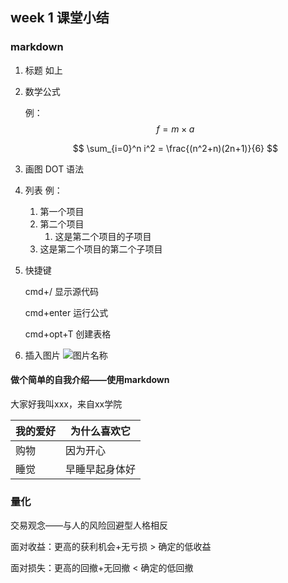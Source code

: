 ## week 1 课堂小结
### markdown
1. 标题
	如上
	
2. 数学公式

   例：
   $$
   f = {m}\times{a}
   $$

   $$
   \sum_{i=0}^n i^2 = \frac{(n^2+n)(2n+1)}{6}
   $$

3. 画图
   DOT 语法

4. 列表
   例：
   
   1. 第一个项目
   2. 第二个项目
      1. 这是第二个项目的子项目
   2. 这是第二个项目的第二个子项目
   
5. 快捷键 

   cmd+/	显示源代码

   cmd+enter	运行公式

   cmd+opt+T	创建表格
6. 插入图片
   ![图片名称](图片链接)

   

#### 做个简单的自我介绍——使用markdown

大家好我叫xxx，来自xx学院

| 我的爱好 | 为什么喜欢它   |
| -------- | -------------- |
| 购物     | 因为开心       |
| 睡觉     | 早睡早起身体好 |



### 量化

交易观念——与人的风险回避型人格相反

面对收益：更高的获利机会+无亏损 > 确定的低收益

面对损失：更高的回撤+无回撤 < 确定的低回撤




